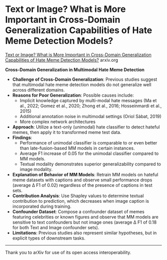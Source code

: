 # Text or Image? What is More Important in Cross-Domain Generalization Capabilities of Hate Meme Detection Models?

[Text or Image? What is More Important in Cross-Domain Generalization Capabilities of Hate Meme Detection Models?](https://arxiv.org/html/2402.04967) arxiv.org

**Cross-Domain Generalization in Multimodal Hate Meme Detection**
* **Challenge of Cross-Domain Generalization**: Previous studies suggest that multimodal hate meme detection models do not generalize well across different domains.
* **Reasons for Poor Generalization**: Possible causes include:
  * Implicit knowledge captured by multi-modal hate messages (Ma et al., 2022; Gomez et al., 2020; Zhong et al., 2016; Hosseinmardi et al., 2015)
  * Additional annotation noise in multimodal settings (Oriol Sàbat, 2019)
  * More complex network architectures
* **Approach**: Utilize a text-only (unimodal) hate classifier to detect hateful memes, then apply it to transformed meme test data.
* **Findings**:
  * Performance of unimodal classifier is comparable to or even better than late-fusion-based MM models in certain instances.
  * Average F1 increase of 0.05 for the unimodal classifier compared to MM models.
  * Textual modality demonstrates superior generalizability compared to image modality.
* **Explanation of Behavior of MM Models**: Retrain MM models on hateful meme datasets with captions and observe small performance drops (average Δ F1 of 0.02) regardless of the presence of captions in test sets.
* **Contribution Analysis**: Use Shapley values to determine textual contribution to prediction, which decreases when image caption is incorporated during training.
* **Confounder Dataset**: Compose a confounder dataset of memes featuring celebrities or known figures and observe that MM models are sensitive to text confounders but not image ones (average Δ F1 of 0.18 for both Text and Image confounder sets).
* **Limitations**: Previous studies also represent similar hypotheses, but in explicit types of downstream tasks.

---

Thank you to arXiv for use of its open access interoperability.
